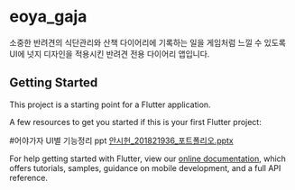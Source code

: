 # eoya_gaja
 
 소중한 반려견의 식단관리와 산책 다이어리에 기록하는 일을 게임처럼 느낄 수 있도록 UI에 넛지 디자인을 적용시킨 반려견 전용 다이어리 앱입니다. 

## Getting Started

This project is a starting point for a Flutter application.

A few resources to get you started if this is your first Flutter project:

#어야가자 UI별 기능정리 ppt
[안시헌_201821936_포트폴리오.pptx](https://github.com/G-Gamja/eoya_gaja/files/8830796/_201821936_.pptx)

For help getting started with Flutter, view our
[online documentation](https://flutter.dev/docs), which offers tutorials,
samples, guidance on mobile development, and a full API reference.
